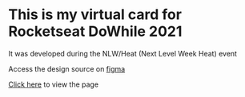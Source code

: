 <h1>This is my virtual card for Rocketseat DoWhile 2021</h1>

It was developed during the NLW/Heat (Next Level Week Heat) event

Access the design source on <a href="https://www.figma.com/community/file/1031698737363668691" target="_blank">figma</a>

<a href="https://hklug001.github.io/doWhile-virtual-card/" target="_blank">Click here</a> to view the page
